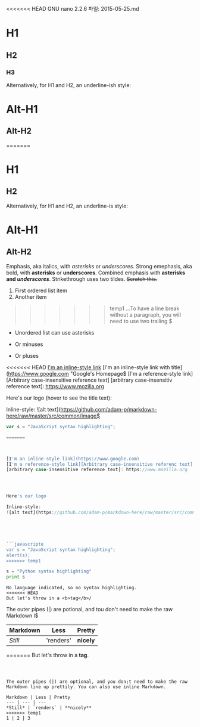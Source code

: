<<<<<<< HEAD
  GNU nano 2.2.6             파일: 2015-05-25.md

# H1
## H2
### H3

Alternatively, for H1 and H2, an underline-ish style:

Alt-H1
=====

Alt-H2
-----
 


=======
# H1
## H2

Alternatively, for H1 and H2, an underline-is style:

Alt-H1
======

Alt-H2
------




Emphasis, aka italics, with *asterisks* or _underscores_.
Strong emephasis, aka bold, with **asterisks** or __underscores__.
Combined emphasis with **asterisks and _underscores_**.
Strikethrough uses two tildes. ~~Scratch this.~~




1. First ordered list item
2. Another item

>>>>>>> temp1
...To have a line break without a paragraph, you will need to use two trailing $

* Unordered list can use asterisks
- Or minuses
+ Or pluses

<<<<<<< HEAD
[I'm an inline-style link](https://www.google.com)
[I'm an inline-style link with title](https://www.google.com "Google's Homepage$
[I'm a reference-style link][Arbitrary case-insensitive reference text]
[arbitrary case-insensitiv reference text]: https://www.mozilla.org

Here's our logo (hover to see the title text):

Inline-style:
![alt text](https://github.com/adam-p/markdown-here/raw/master/src/common/image$


```javascript
var s = "JavaScript syntax highlighting";

=======



[I'm an inline-style link](https://www.google.com)
[I'm a reference-style link][Arbitrary case-insensitive referenc text]
[arbitrary case-insensitive reference text]: https://www.mozilla.org




Here's our logo

Inline-style:
![alt text](https://github.com/adam-p/markdown-here/raw/master/src/common/images/icon48.png "Logo Title Text 1")





```javascripte
var s = "JavaScript syntax highlighting";
alert(s);
>>>>>>> temp1
```

```python
s = "Python syntax highlighting"
print s
```

```
No language indicated, so no syntax highlighting.
<<<<<<< HEAD
But let's throw in a <b>tag</b>/
```

The outer pipes (|) are potional, and tou don't need to make the raw Markdown l$

Markdown | Less | Pretty
--- | --- | ---
*Still* | 'renders' | **nicely**
=======
But let's throw in a <b>tag</b>.
```



The outer pipes (|) are optional, and you don;t need to make the raw Markdown line up prettily. You can also use inline Markdown.

Markdown | Less | Pretty
--- | --- | ---
*Still* | `renders` | **nicely**
>>>>>>> temp1
1 | 2 | 3
